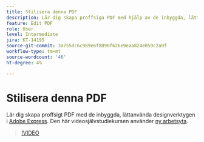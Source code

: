 ```yaml
---
title: Stilisera denna PDF
description: Lär dig skapa proffsiga PDF med hjälp av de inbyggda, lättanvända designverktygen i Adobe Express
feature: Edit PDF
role: User
level: Intermediate
jira: KT-14195
source-git-commit: 3a755dc6c989e6f8890f626e9eaa824e059c2a9f
workflow-type: tm+mt
source-wordcount: '46'
ht-degree: 4%

---
```


# Stilisera denna PDF

Lär dig skapa proffsigt PDF med de inbyggda, lättanvända designverktygen i [Adobe Express](https://express.adobe.com). Den här videosjälvstudiekursen använder [ny arbetsyta](new-workspace.md).

>[!VIDEO](https://video.tv.adobe.com/v/3425137?quality=12&learn=on&hidetitle=true)